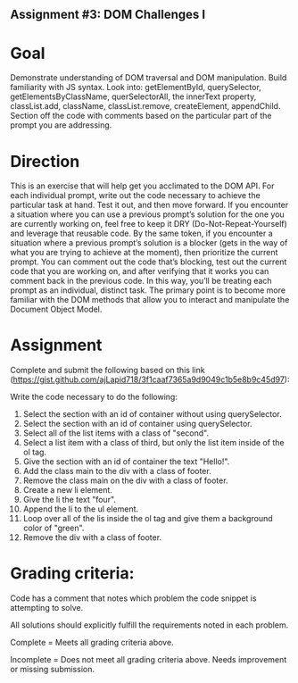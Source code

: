 ## Assignment #3: DOM Challenges I
# Goal

Demonstrate understanding of DOM traversal and DOM manipulation. Build familiarity with JS syntax. Look into: getElementById, querySelector, getElementsByClassName, querSelectorAll, the innerText property, classList.add, className, classList.remove, createElement, appendChild. Section off the code with comments based on the particular part of the prompt you are addressing.

# Direction

This is an exercise that will help get you acclimated to the DOM API. For each individual prompt, write out the code necessary to achieve the particular task at hand. Test it out, and then move forward. If you encounter a situation where you can use a previous prompt’s solution for the one you are currently working on, feel free to keep it DRY (Do-Not-Repeat-Yourself) and leverage that reusable code. By the same token, if you encounter a situation where a previous prompt’s solution is a blocker (gets in the way of what you are trying to achieve at the moment), then prioritize the current prompt. You can comment out the code that’s blocking, test out the current code that you are working on, and after verifying that it works you can comment back in the previous code. In this way, you’ll be treating each prompt as an individual, distinct task. The primary point is to become more familiar with the DOM methods that allow you to interact and manipulate the Document Object Model.
# Assignment

Complete and submit the following based on this link (https://gist.github.com/ajLapid718/3f1caaf7365a9d9049c1b5e8b9c45d97):

Write the code necessary to do the following:

1) Select the section with an id of container without using querySelector.
2) Select the section with an id of container using querySelector.
3) Select all of the list items with a class of "second".
4) Select a list item with a class of third, but only the list item inside of the ol tag.
5) Give the section with an id of container the text "Hello!".
6) Add the class main to the div with a class of footer.
7) Remove the class main on the div with a class of footer.
8) Create a new li element.
9) Give the li the text "four".
10) Append the li to the ul element.
12) Loop over all of the lis inside the ol tag and give them a background color of "green".
13) Remove the div with a class of footer.

# Grading criteria:

Code has a comment that notes which problem the code snippet is attempting to solve.

All solutions should explicitly fulfill the requirements noted in each problem.

Complete = Meets all grading criteria above.

Incomplete = Does not meet all grading criteria above. Needs improvement or missing submission.
